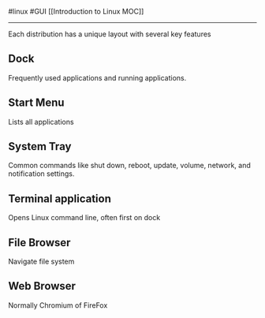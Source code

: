 #linux #GUI 
[[Introduction to Linux MOC]]
- - -
Each distribution has a unique layout with several key features

## Dock

Frequently used applications and running applications.

## Start Menu

Lists all applications 

## System Tray

Common commands like shut down, reboot, update, volume, network, and notification settings.

## Terminal application

Opens Linux command line, often first on dock

## File Browser

Navigate file system

## Web Browser

Normally Chromium of FireFox